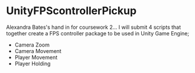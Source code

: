 # UnityFPScontrollerPickup
Alexandra Bates's hand in for coursework 2... I will submit 4 scripts that together create a FPS controller package to be used in Unity Game Engine;
- Camera Zoom 
- Camera Movement 
- Player Movement
- Player Holding
